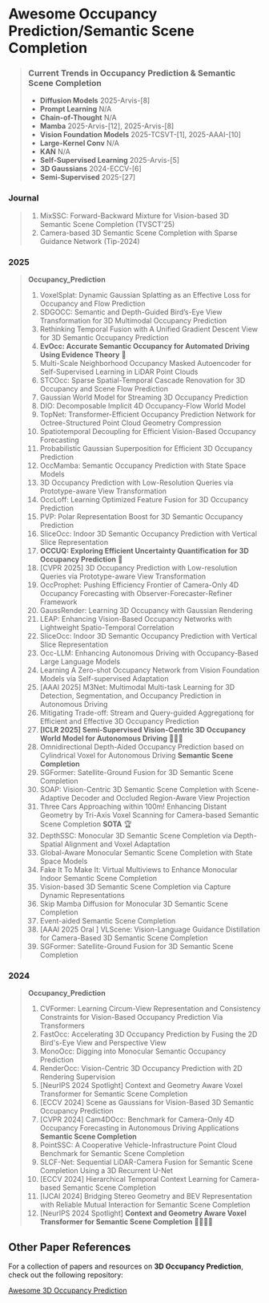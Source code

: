 # Awesome Occupancy Prediction/Semantic Scene Completion


> ### Current Trends in Occupancy Prediction & Semantic Scene Completion
> - **Diffusion Models**  2025-Arvis-[8]
> - **Prompt Learning**  N/A                             
> - **Chain-of-Thought**  N/A
> - **Mamba**  2025-Arvis-[12], 2025-Arvis-[8]
> - **Vision Foundation Models**  2025-TCSVT-[1], 2025-AAAI-[10]
> - **Large-Kernel Conv** N/A
> - **KAN** N/A
> - **Self-Supervised Learning** 2025-Arvis-[5]
> - **3D Gaussians** 2024-ECCV-[6]
> - **Semi-Supervised**  2025-[27]

            
### Journal
> 1. MixSSC: Forward-Backward Mixture for Vision-based 3D Semantic Scene Completion (TVSCT'25)
> 2. Camera-based 3D Semantic Scene Completion with Sparse Guidance Network (Tip-2024)  

### 2025
> **Occupancy_Prediction**
> 1. VoxelSplat: Dynamic Gaussian Splatting as an Effective Loss for Occupancy and Flow Prediction
> 2. SDGOCC: Semantic and Depth-Guided Bird’s-Eye View Transformation for 3D Multimodal Occupancy Prediction
> 3. Rethinking Temporal Fusion with A Unified Gradient Descent View for 3D Semantic Occupancy Prediction
> 4. **EvOcc: Accurate Semantic Occupancy for Automated Driving Using Evidence Theory** 🌹
> 5. Multi-Scale Neighborhood Occupancy Masked Autoencoder for Self-Supervised Learning in LiDAR Point Clouds
> 6. STCOcc: Sparse Spatial-Temporal Cascade Renovation for 3D Occupancy and Scene Flow Prediction
> 7. Gaussian World Model for Streaming 3D Occupancy Prediction
> 8. DIO: Decomposable Implicit 4D Occupancy-Flow World Model
> 9. TopNet: Transformer-Efficient Occupancy Prediction Network for Octree-Structured Point Cloud Geometry Compression
> 10. Spatiotemporal Decoupling for Efficient Vision-Based Occupancy Forecasting
> 11. Probabilistic Gaussian Superposition for Efficient 3D Occupancy Prediction
> 12. OccMamba: Semantic Occupancy Prediction with State Space Models
> 13. 3D Occupancy Prediction with Low-Resolution Queries via Prototype-aware View Transformation
> 14. OccLoff: Learning Optimized Feature Fusion for 3D Occupancy Prediction
> 15. PVP: Polar Representation Boost for 3D Semantic Occupancy Prediction
> 16. SliceOcc: Indoor 3D Semantic Occupancy Prediction with Vertical Slice Representation
> 17. **OCCUQ: Exploring Efficient Uncertainty Quantification for 3D Occupancy Prediction** 🌹
> 18. [CVPR 2025] 3D Occupancy Prediction with Low-resolution Queries via Prototype-aware View Transformation
> 19. OccProphet: Pushing Efficiency Frontier of Camera-Only 4D Occupancy Forecasting with Observer-Forecaster-Refiner Framework
> 20. GaussRender: Learning 3D Occupancy with Gaussian Rendering
> 21. LEAP: Enhancing Vision-Based Occupancy Networks with Lightweight Spatio-Temporal Correlation
> 22. SliceOcc: Indoor 3D Semantic Occupancy Prediction with Vertical Slice Representation
> 23. Occ-LLM: Enhancing Autonomous Driving with Occupancy-Based Large Language Models
> 24. Learning A Zero-shot Occupancy Network from Vision Foundation Models via Self-supervised Adaptation
> 25. [AAAI 2025] M3Net: Multimodal Multi-task Learning for 3D Detection, Segmentation, and Occupancy Prediction in Autonomous Driving
> 26. Mitigating Trade-off: Stream and Query-guided Aggregationq for Efficient and Effective 3D Occupancy Prediction
> 27. **[ICLR 2025] Semi-Supervised Vision-Centric 3D Occupancy World Model for Autonomous Driving** 🌹🌹🌹
> 28. Omnidirectional Depth-Aided Occupancy Prediction based on Cylindrical Voxel for Autonomous Driving
> **Semantic Scene Completion**
> 1. SGFormer: Satellite-Ground Fusion for 3D Semantic Scene Completion
> 2. SOAP: Vision-Centric 3D Semantic Scene Completion with Scene-Adaptive Decoder and Occluded Region-Aware View Projection
> 3. Three Cars Approaching within 100m! Enhancing Distant Geometry by Tri-Axis Voxel Scanning for Camera-based Semantic Scene Completion **SOTA** 🏆 
> 4. DepthSSC: Monocular 3D Semantic Scene Completion via Depth-Spatial Alignment and Voxel Adaptation
> 5. Global-Aware Monocular Semantic Scene Completion with State Space Models
> 6. Fake It To Make It: Virtual Multiviews to Enhance Monocular Indoor Semantic Scene Completion
> 7. Vision-based 3D Semantic Scene Completion via Capture Dynamic Representations
> 8. Skip Mamba Diffusion for Monocular 3D Semantic Scene Completion
> 9. Event-aided Semantic Scene Completion
> 10. [AAAI 2025 Oral ] VLScene: Vision-Language Guidance Distillation for Camera-Based 3D Semantic Scene Completion
> 11. SGFormer: Satellite-Ground Fusion for 3D Semantic Scene Completion




### 2024
> **Occupancy_Prediction**
> 1. CVFormer: Learning Circum-View Representation and Consistency Constraints for Vision-Based Occupancy Prediction Via Transformers
> 2. FastOcc: Accelerating 3D Occupancy Prediction by Fusing the 2D Bird's-Eye View and Perspective View
> 3. MonoOcc: Digging into Monocular Semantic Occupancy Prediction
> 4. RenderOcc: Vision-Centric 3D Occupancy Prediction with 2D Rendering Supervision
> 5. [NeurIPS 2024 Spotlight] Context and Geometry Aware Voxel Transformer for Semantic Scene Completion
> 6. [ECCV 2024] Scene as Gaussians for Vision-Based 3D Semantic Occupancy Prediction
> 7. [CVPR 2024] Cam4DOcc: Benchmark for Camera-Only 4D Occupancy Forecasting in Autonomous Driving Applications
> **Semantic Scene Completion**
> 1. PointSSC: A Cooperative Vehicle-Infrastructure Point Cloud Benchmark for Semantic Scene Completion
> 2. SLCF-Net: Sequential LiDAR-Camera Fusion for Semantic Scene Completion Using a 3D Recurrent U-Net
> 3. [ECCV 2024] Hierarchical Temporal Context Learning for Camera-based Semantic Scene Completion
> 4. [IJCAI 2024] Bridging Stereo Geometry and BEV Representation with Reliable Mutual Interaction for Semantic Scene Completion
> 5. [NeurIPS 2024 Spotlight] **Context and Geometry Aware Voxel Transformer for Semantic Scene Completion** 🌹🌹🌹🌹



## Other Paper References  

For a collection of papers and resources on **3D Occupancy Prediction**, check out the following repository:  

[Awesome 3D Occupancy Prediction](https://github.com/zya3d/Awesome-3D-Occupancy-Prediction)  

